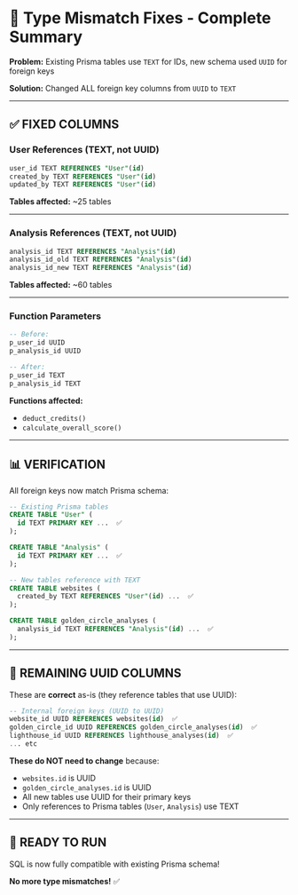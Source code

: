 # 🔧 Type Mismatch Fixes - Complete Summary

**Problem:** Existing Prisma tables use `TEXT` for IDs, new schema used `UUID` for foreign keys

**Solution:** Changed ALL foreign key columns from `UUID` to `TEXT`

---

## ✅ FIXED COLUMNS

### **User References (TEXT, not UUID)**
```sql
user_id TEXT REFERENCES "User"(id)
created_by TEXT REFERENCES "User"(id)
updated_by TEXT REFERENCES "User"(id)
```

**Tables affected:** ~25 tables

---

### **Analysis References (TEXT, not UUID)**
```sql
analysis_id TEXT REFERENCES "Analysis"(id)
analysis_id_old TEXT REFERENCES "Analysis"(id)
analysis_id_new TEXT REFERENCES "Analysis"(id)
```

**Tables affected:** ~60 tables

---

### **Function Parameters**
```sql
-- Before:
p_user_id UUID
p_analysis_id UUID

-- After:
p_user_id TEXT
p_analysis_id TEXT
```

**Functions affected:**
- `deduct_credits()`
- `calculate_overall_score()`

---

## 📊 VERIFICATION

All foreign keys now match Prisma schema:

```sql
-- Existing Prisma tables
CREATE TABLE "User" (
  id TEXT PRIMARY KEY ...  ✅
);

CREATE TABLE "Analysis" (
  id TEXT PRIMARY KEY ...  ✅
);

-- New tables reference with TEXT
CREATE TABLE websites (
  created_by TEXT REFERENCES "User"(id) ...  ✅
);

CREATE TABLE golden_circle_analyses (
  analysis_id TEXT REFERENCES "Analysis"(id) ...  ✅
);
```

---

## 🎯 REMAINING UUID COLUMNS

These are **correct** as-is (they reference tables that use UUID):

```sql
-- Internal foreign keys (UUID to UUID)
website_id UUID REFERENCES websites(id)  ✅
golden_circle_id UUID REFERENCES golden_circle_analyses(id)  ✅
lighthouse_id UUID REFERENCES lighthouse_analyses(id)  ✅
... etc
```

**These do NOT need to change** because:
- `websites.id` is UUID
- `golden_circle_analyses.id` is UUID
- All new tables use UUID for their primary keys
- Only references to Prisma tables (`User`, `Analysis`) use TEXT

---

## 🚀 READY TO RUN

SQL is now fully compatible with existing Prisma schema!

**No more type mismatches!** ✅

